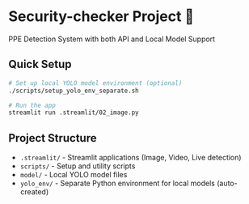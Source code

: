 # Security-checker Project 🦺

PPE Detection System with both API and Local Model Support

## Quick Setup

```bash
# Set up local YOLO model environment (optional)
./scripts/setup_yolo_env_separate.sh

# Run the app
streamlit run .streamlit/02_image.py
```

## Project Structure

- `.streamlit/` - Streamlit applications (Image, Video, Live detection)
- `scripts/` - Setup and utility scripts
- `model/` - Local YOLO model files
- `yolo_env/` - Separate Python environment for local models (auto-created)

## 